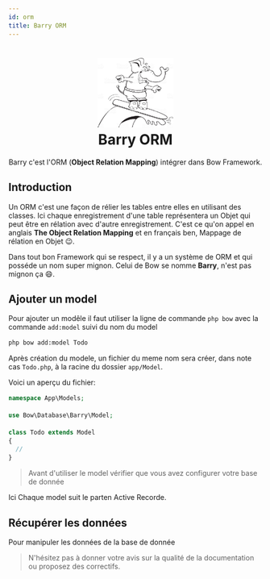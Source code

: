 ```yaml
---
id: orm
title: Barry ORM
---
```


<h1 align="center">
  <img src="https://raw.githubusercontent.com/bowphp/arts/master/barry.jpg" width="150px">
  <br>Barry ORM
</h1>

<p align="center">Barry c'est l'ORM (<strong>Object Relation Mapping</strong>) intégrer dans Bow Framework.</p>

## Introduction

Un ORM c'est une façon de rélier les tables entre elles en utilisant des classes. Ici chaque enregistrement d'une table représentera un Objet qui peut être en rélation avec d'autre enregistrement. C'est ce qu'on appel en anglais **The Object Relation Mapping** et en français ben, Mappage de rélation en Objet :wink:.

Dans tout bon Framework qui se respect, il y a un système de ORM et qui posséde un nom super mignon. Celui de Bow se nomme **Barry**, n'est pas mignon ça :smile:.

## Ajouter un model

Pour ajouter un modêle il faut utiliser la ligne de commande `php bow` avec la commande `add:model` suivi du nom du model

```bash
php bow add:model Todo
```

Après création du modele, un fichier du meme nom sera créer, dans note cas `Todo.php`, à la racine du dossier `app/Model`.

Voici un aperçu du fichier:

```php
namespace App\Models;

use Bow\Database\Barry\Model;

class Todo extends Model
{
  //
}
```

> Avant d'utiliser le model vérifier que vous avez configurer votre base de donnée

Ici Chaque model suit le parten Active Recorde.

## Récupérer les données

Pour manipuler les données de la base de donnée

> N'hésitez pas à donner votre avis sur la qualité de la documentation ou proposez des correctifs.
